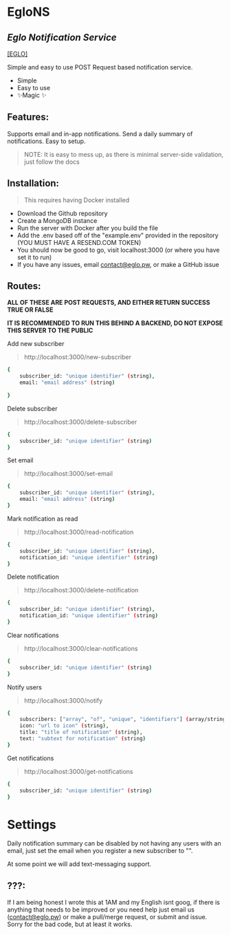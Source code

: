 # EgloNS
## _Eglo Notification Service_

[[EGLO]](https://eglo.pw)

Simple and easy to use POST Request based notification service.

- Simple
- Easy to use
- ✨Magic ✨

## Features:

Supports email and in-app notifications.
Send a daily summary of notifications.
Easy to setup.

> NOTE: It is easy to mess up, as there is minimal server-side validation,
> just follow the docs

## Installation:

> This requires having Docker installed

+ Download the Github repository
+ Create a MongoDB instance
+ Run the server with Docker after you build the file
+ Add the .env based off of the "example.env" provided in the repository (YOU MUST HAVE A RESEND.COM TOKEN)
+ You should now be good to go, visit localhost:3000 (or where you have set it to run)
+ If you have any issues, email contact@eglo.pw, or make a GitHub issue

## Routes:
**ALL OF THESE ARE POST REQUESTS, AND EITHER RETURN SUCCESS TRUE OR FALSE**

**IT IS RECOMMENDED TO RUN THIS BEHIND A BACKEND, DO NOT EXPOSE THIS SERVER TO THE PUBLIC**

Add new subscriber
>http://localhost:3000/new-subscriber
```sh
{
    subscriber_id: "unique identifier" (string),
    email: "email address" (string)
    
}
```

Delete subscriber
>http://localhost:3000/delete-subscriber
```sh
{
    subscriber_id: "unique identifier" (string)
}
```

Set email
>http://localhost:3000/set-email
```sh
{
    subscriber_id: "unique identifier" (string),
    email: "email address" (string)
}
```

Mark notification as read
>http://localhost:3000/read-notification
```sh
{
    subscriber_id: "unique identifier" (string),
    notification_id: "unique identifier" (string)
}
```

Delete notification
>http://localhost:3000/delete-notification
```sh
{
    subscriber_id: "unique identifier" (string),
    notification_id: "unique identifier" (string)
}
```

Clear notifications
>http://localhost:3000/clear-notifications
```sh
{
    subscriber_id: "unique identifier" (string)
}
```

Notify users
>http://localhost:3000/notify
```sh
{
    subscribers: ["array", "of", "unique", "identifiers"] (array/string),
    icon: "url to icon" (string),
    title: "title of notification" (string),
    text: "subtext for notification" (string)
}
```

Get notifications
>http://localhost:3000/get-notifications
```sh
{
    subscriber_id: "unique identifier" (string)
}
```

# Settings
Daily notification summary can be disabled by not having any users with an email, just set the email when you register a new subscriber to "".

At some point we will add text-messaging support. 

## ???:
If I am being honest I wrote this at 1AM and my English isnt goog, if there is anything that needs to be improved or you need help just email us (contact@eglo.pw) or make a pull/merge request, or submit and issue. Sorry for the bad code, but at least it works.
